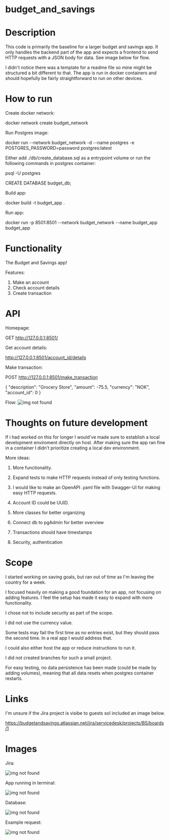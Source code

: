 # budget_and_savings

# Description
This code is primarily the baseline for a larger budget and savings app. It only handles the backend part of the app and expects a frontend to send HTTP requests with a JSON body for data. See image below for flow.

I didn't notice there was a template for a readme file so mine might be structured a bit different to that. The app is run in docker containers and should hopefully be fairly straightforward to run on other devices.

# How to run
Create docker network:

docker network create budget_network

Run Postgres image:

docker run --network budget_network -d --name postgres -e POSTGRES_PASSWORD=password postgres:latest

Either add ./db/create_database.sql as a entrypoint volume or run the following commands in postgres container:

psql -U postgres

CREATE DATABASE budget_db;

Build app:

docker build -t budget_app .

Run app:

docker run -p 8501:8501 --network budget_network --name budget_app budget_app

# Functionality
The Budget and Savings app!

Features:

1. Make an account
2. Check account details
3. Create transaction

# API

Homepage:

GET http://127.0.0.1:8501/

Get account details:

http://127.0.0.1:8501/account_id/details

Make transaction:

POST http://127.0.0.1:8501/make_transaction

{
            "description": "Grocery Store",
            "amount": -75.5,
            "currency": "NOK",
            "account_id": 0
}


Flow:
![img not found](./images/diagram_budget_and_savings.png)


# Thoughts on future development
If i had worked on this for longer I would've made sure to establish a local development enviroment directly on host. After making sure the app ran fine in a container I didn't prioritize creating a local dev environment.

More ideas:

1. More functionality.

2. Expand tests to make HTTP requests instead of only testing functions.

3. I would like to make an OpenAPI .yaml file with Swagger-UI for making easy HTTP requests.

4. Account ID could be UUID.

5. More classes for better organizing

6. Connect db to pgAdmin for better overview

7. Transactions should have timestamps

8. Security, authentication

# Scope
I started working on saving goals, but ran out of time as I'm leaving the country for a week.

I focused heavily on making a good foundation for an app, not focusing on adding features. I feel the setup has made it easy to expand with more functionality.

I chose not to include security as part of the scope.

I did not use the currency value.

Some tests may fail the first time as no entries exist, but they should pass the second time. In a real app I would address that.

I could also either host the app or reduce instructions to run it.

I did not created branches for such a small project.

For easy testing, no data persistence has been made (could be made by adding volumes), meaning that all data resets when postgres container restarts.

# Links

I'm unsure if the Jira project is visibe to guests soI included an image below.

https://budgetandsavings.atlassian.net/jira/servicedesk/projects/BS/boards/1

# Images 

Jira:

![img not found](./images/jira_budget_app.png)

App running in terminal:

![img not found](./images/app_when_running.png)

Database:

![img not found](./images/postgres_db.png)

Example request:

![img not found](./images/example_request.png)